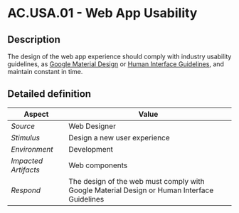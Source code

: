# AC.USA.01 - Web App Usability

## Description

The design of the web app experience should comply with industry usability guidelines, as [Google Material Design](https://m2.material.io/design/guidelines-overview) or [Human Interface Guidelines](https://developer.apple.com/design/human-interface-guidelines/guidelines/overview/), and maintain constant in time.

## Detailed definition

| Aspect   | Value           |
| -------- | --------------- |
| *Source* | Web Designer |
| *Stimulus* | Design a new user experience |
| *Environment* | Development |
| *Impacted Artifacts* | Web components |
| *Respond* | The design of the web must comply with Google Material Design or Human Interface Guidelines |